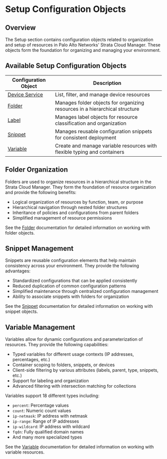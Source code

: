 # Setup Configuration Objects

## Overview

The Setup section contains configuration objects related to organization and setup of resources in Palo Alto Networks'
Strata Cloud Manager. These objects form the foundation for organizing and managing your environment.

## Available Setup Configuration Objects

| Configuration Object        | Description                                                                 |
|-----------------------------|-----------------------------------------------------------------------------|
| [Device Service](device.md) | List, filter, and manage device resources                                   |
| [Folder](folder.md)         | Manages folder objects for organizing resources in a hierarchical structure |
| [Label](label.md)           | Manages label objects for resource classification and organization          |
| [Snippet](snippet.md)       | Manages reusable configuration snippets for consistent deployment           |
| [Variable](variable.md)     | Create and manage variable resources with flexible typing and containers    |

## Folder Organization

Folders are used to organize resources in a hierarchical structure in the Strata Cloud Manager. They form the foundation
of resource organization and provide the following benefits:

- Logical organization of resources by function, team, or purpose
- Hierarchical navigation through nested folder structures
- Inheritance of policies and configurations from parent folders
- Simplified management of resource permissions

See the [Folder](folder.md) documentation for detailed information on working with folder objects.

## Snippet Management

Snippets are reusable configuration elements that help maintain consistency across your environment. They provide the
following advantages:

- Standardized configurations that can be applied consistently
- Reduced duplication of common configuration patterns
- Simplified maintenance through centralized configuration management
- Ability to associate snippets with folders for organization

See the [Snippet](snippet.md) documentation for detailed information on working with snippet objects.

## Variable Management

Variables allow for dynamic configurations and parameterization of resources. They provide the following capabilities:

- Typed variables for different usage contexts (IP addresses, percentages, etc.)
- Container scoping to folders, snippets, or devices
- Client-side filtering by various attributes (labels, parent, type, snippets, etc.)
- Support for labeling and organization
- Advanced filtering with intersection matching for collections

Variables support 18 different types including:
- `percent`: Percentage values
- `count`: Numeric count values
- `ip-netmask`: IP address with netmask
- `ip-range`: Range of IP addresses
- `ip-wildcard`: IP address with wildcard
- `fqdn`: Fully qualified domain names
- And many more specialized types

See the [Variable](variable.md) documentation for detailed information on working with variable resources.
